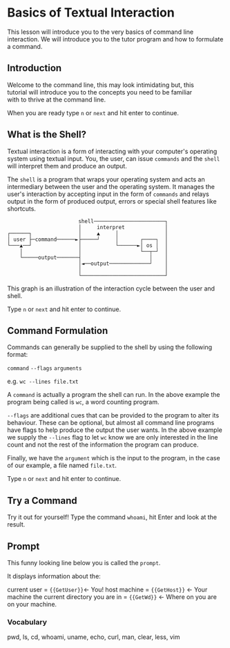 # Basics of Textual Interaction

This lesson will introduce you to the very basics of command line interaction.
We will introduce you to the tutor program and how to formulate a command.

## Introduction

Welcome to the command line, this may look intimidating but, this  
tutorial will introduce you to the concepts you need to be familiar  
with to thrive at the command line.

When you are ready type `n` or `next` and hit enter to continue.

## What is the Shell?

Textual interaction is a form of interacting with your computer's operating
system using textual input. You, the user, can issue `commands` and the `shell`
will interpret them and produce an output.

The `shell` is a program that wraps your operating system and acts an
intermediary between the user and the operating system. It manages the user's
interaction by accepting input in the form of `commands` and relays output in the
form of produced output, errors or special shell features like shortcuts.

```
                       shell───────────────────────┐
                       │     interpret             │
┌──────┐               │     ▲     │               │
│ user ├─command──────►├─────┘     │       ┌────┐  │
└───▲──┘               │           └──────►│ os │  │
    │                  │                   └──┬─┘  │
    └─────output───────┤                      │    │
                       │◄──output─────────────┘    │
                       │                           │
                       └───────────────────────────┘
```

This graph is an illustration of the interaction cycle between the user and shell.

Type `n` or `next` and hit enter to continue.

## Command Formulation

Commands can generally be supplied to the shell by using the following format:

`command` `--flags` `arguments`

e.g. `wc --lines file.txt `

A `command` is actually a program the shell can run. In the above example the program being called is `wc`, a word counting program.

`--flags` are additional cues that can be provided to the program to alter its behaviour. These can be optional, but almost all command line programs have flags to help produce the output the user wants. In the above example we supply the `--lines` flag to let `wc` know we are only interested in the line count and not the rest of the information the program can produce.

Finally, we have the `argument` which is the input to the program, in the case of our example, a file named `file.txt`.

Type `n` or `next` and hit enter to continue.


## Try a Command

Try it out for yourself!
Type the command `whoami`, hit Enter and look at the result.

## Prompt

This funny looking line below you is called the `prompt`.

It displays information about the:

current user = `{{GetUser}}`← You!
host machine = `{{GetHost}}` ← Your machine
the current directory you are in = `{{GetWd}}` ← Where on you are on your machine.

### Vocabulary

pwd, ls, cd, whoami, uname, echo, curl, man, clear, less, vim
